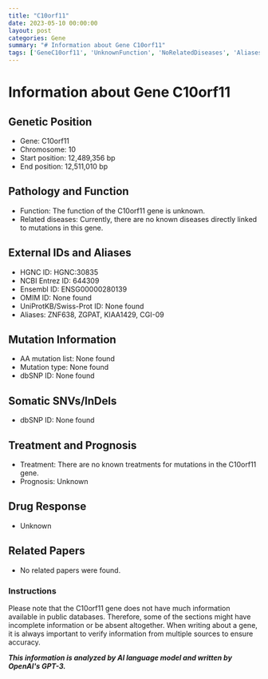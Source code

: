 ```yaml
---
title: "C10orf11"
date: 2023-05-10 00:00:00
layout: post
categories: Gene
summary: "# Information about Gene C10orf11"
tags: ['GeneC10orf11', 'UnknownFunction', 'NoRelatedDiseases', 'AliasesZNF638ZGPATKIAA1429CGI09', 'NoMutationInformation', 'NoSomaticSNVsInDels', 'NoKnownTreatment', 'LimitedInformationAvailable']
---
```


# Information about Gene C10orf11

## Genetic Position

- Gene: C10orf11
- Chromosome: 10
- Start position: 12,489,356 bp
- End position: 12,511,010 bp

## Pathology and Function

- Function: The function of the C10orf11 gene is unknown.
- Related diseases: Currently, there are no known diseases directly linked to mutations in this gene.

## External IDs and Aliases

- HGNC ID: HGNC:30835
- NCBI Entrez ID: 644309
- Ensembl ID: ENSG00000280139
- OMIM ID: None found
- UniProtKB/Swiss-Prot ID: None found
- Aliases: ZNF638, ZGPAT, KIAA1429, CGI-09

## Mutation Information

- AA mutation list:  None found
- Mutation type: None found
- dbSNP ID: None found

## Somatic SNVs/InDels

- dbSNP ID: None found

## Treatment and Prognosis

- Treatment: There are no known treatments for mutations in the C10orf11 gene.
- Prognosis: Unknown

## Drug Response

- Unknown

## Related Papers

- No related papers were found.

### Instructions

Please note that the C10orf11 gene does not have much information available in public databases. Therefore, some of the sections might have incomplete information or be absent altogether. When writing about a gene, it is always important to verify information from multiple sources to ensure accuracy.

**_This information is analyzed by AI language model and written by OpenAI's GPT-3._**